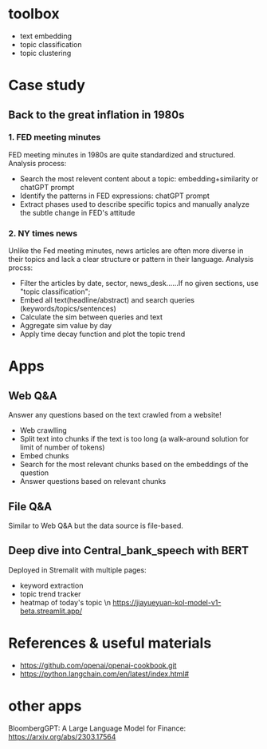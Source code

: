 # toolbox
* text embedding
* topic classification
* topic clustering


# Case study
## Back to the great inflation in 1980s 
### 1. FED meeting minutes
   FED meeting minutes in 1980s are quite standardized and structured. Analysis process:
* Search the most relevent content about a topic: embedding+similarity or chatGPT prompt
* Identify the patterns in FED expressions: chatGPT prompt
* Extract phases used to describe specific topics and manually analyze the subtle change in FED's attitude

### 2. NY times news
   Unlike the Fed meeting minutes, news articles are often more diverse in their topics and lack a clear structure or pattern in their language. Analysis procss:
* Filter the articles by date, sector, news_desk......If no given sections, use "topic classification";
* Embed all text(headline/abstract) and search queries (keywords/topics/sentences)
* Calculate the sim between queries and text
* Aggregate sim value by day
* Apply time decay function and plot the topic trend

# Apps
## Web Q&A  
Answer any questions based on the text crawled from a website!
   * Web crawlling
   * Split text into chunks if the text is too long (a walk-around solution for limit of number of tokens)
   * Embed chunks
   * Search for the most relevant chunks based on the embeddings of the question
   * Answer questions based on relevant chunks

## File Q&A  
Similar to Web Q&A but the data source is file-based.

## Deep dive into Central_bank_speech with BERT  
  Deployed in Stremalit with multiple pages:  
  * keyword extraction
  * topic trend tracker
  * heatmap of today's topic \n
  https://jiayueyuan-kol-model-v1-beta.streamlit.app/
  
# References & useful materials
* https://github.com/openai/openai-cookbook.git
* https://python.langchain.com/en/latest/index.html#


# other apps
BloombergGPT: A Large Language Model for Finance: https://arxiv.org/abs/2303.17564




